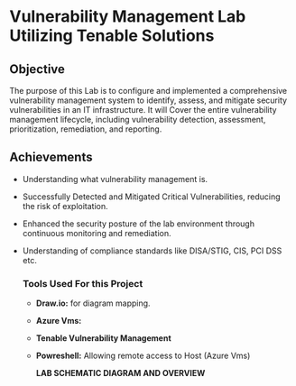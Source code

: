 # Vulnerability Management Lab Utilizing Tenable Solutions

 ## Objective
The purpose of this Lab is to configure and implemented a comprehensive vulnerability management system to identify, assess, and mitigate security vulnerabilities in an IT infrastructure.
It will Cover the entire vulnerability management lifecycle, including vulnerability detection, assessment, prioritization, remediation, and reporting.

## Achievements
- Understanding what vulnerability management is.
-	Successfully Detected and Mitigated Critical Vulnerabilities, reducing the risk of exploitation.
- Enhanced the security posture of the lab environment through continuous monitoring and remediation.
- Understanding of compliance standards like DISA/STIG, CIS, PCI DSS etc.

    ### Tools Used For this Project
  - __Draw.io:__ for diagram mapping.
  - __Azure Vms:__
  - __Tenable Vulnerability Management__
  - __Powreshell:__ Allowing remote access to Host (Azure Vms)

      **LAB SCHEMATIC DIAGRAM AND OVERVIEW**
